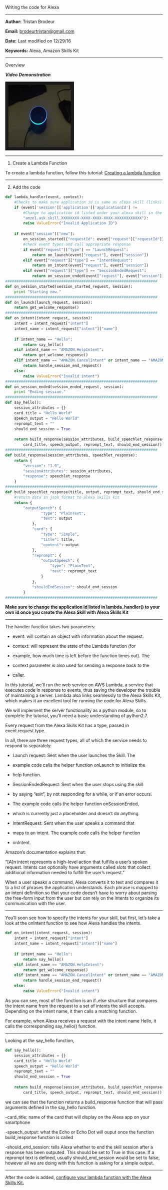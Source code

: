 <fs x-large>Writing the code for Alexa</fs>

-----------------------------------------------------------------------------------------------------------------------------

**Author:** Tristan Brodeur 

**Email:** brodeurtristan@gmail.com

**Date:** Last modified on 12/29/16 

**Keywords:** Alexa, Amazon Skills Kit</fs>

-----------------------------------------------------------------------------------------------------------------------------

<fs large>Overview</fs>

***Video Demonstration***

<a href="https://www.youtube.com/watch?v=m8i3vgwMH3k"><img src="./video.png" 
alt="Video Demonstration" width="200" height="200" border="10" /></a>

-----------------------------------------------------------------------------------------------------------------------------

1. <fs large>Create a Lambda Function</fs>

To create a lambda function, follow this tutorial: [Creating a lambda function](https://github.com/twbot/LambdaFunctionAlexa)

-----------------------------------------------------------------------------------------------------------------------------

2. <fs large>Add the code</fs>


```python
def lambda_handler(event, context):
	#Checks to make sure application id is same as alexa skill (links)
	if (event['session']['application']['applicationId'] !=
		#Change to application id listed under your alexa skill in the developer portal
		"amzn1.ask.skill.XXXXXXXX-XXXX-XXXX-XXXX-XXXXXXXXXXXX"):
		raise ValueError("Invalid Application ID")

	if event["session"]["new"]:
		on_session_started({"requestId": event["request"]["requestId"]}, event["session"])
		#check event types and call appropriate response
		if event["request"]["type"] == "LaunchRequest":
			return on_launch(event["request"], event["session"])
		elif event["request"]["type"] == "IntentRequest":
			return on_intent(event["request"], event["session"])
		elif event["request"]["type"] == "SessionEndedRequest":
			return on_session_ended(event["request"], event["session"])
####################################################################
def on_session_started(session_started_request, session):
	print "Starting new."
####################################################################
def on_launch(launch_request, session):
	return get_welcome_response()
####################################################################
def on_intent(intent_request, session):
	intent = intent_request["intent"]
	intent_name = intent_request["intent"]["name"]

	if intent_name == "Hello":
		return say_hello()
	elif intent_name == "AMAZON.HelpIntent":
		return get_welcome_response()
	elif intent_name == "AMAZON.CancelIntent" or intent_name == "AMAZON.StopIntent":
		return handle_session_end_request()
	else:
		raise ValueError("Invalid intent")
####################################################################
def on_session_ended(session_ended_request, session):
	print "Ending session."
####################################################################
def say_hello():
	session_attributes = {}
	card_title = "Hello World"
	speech_output = "Hello World"
	reprompt_text = ""
	should_end_session = True

	return build_response(session_attributes, build_speechlet_response(
        card_title, speech_output, reprompt_text, should_end_session))
####################################################################
def build_response(session_attributes, speechlet_response):
	return {
		"version": "1.0",
		"sessionAttributes": session_attributes,
		"response": speechlet_response
    }			
####################################################################
def build_speechlet_response(title, output, reprompt_text, should_end_session):
	#return data in json format to alexa skills kit
	return {
		"outputSpeech": {
     			"type": "PlainText",
     			"text": output
     		},
     		"card": {
     			"type": "Simple",
     			"title": title,
     			"content": output
     		},
     		"reprompt": {
     			"outputSpeech": {
     				"type": "PlainText",
     				"text": reprompt_text
     			}
     		},
     		"shouldEndSession": should_end_session
     	}
####################################################################			
```

******Make sure to change the application id listed in lambda_handler() to your own id once you create the Alexa Skill with Alexa Skills Kit******</fc>

-----------------------------------------------------------------------------------------------------------------------------

The handler function takes two parameters:

  * event: will contain an object with information about the request.

  * context: will represent the state of the Lambda function (for
  * example, how much time is left before the function times out). The
  * context parameter is also used for sending a response back to the
  * caller.

In this tutorial, we’ll run the web service on AWS Lambda, a service
that executes code in response to events, thus saving the developer
the trouble of maintaining a server. Lambda also links seamlessly to
the Alexa Skills Kit, which makes it an excellent tool for running the
code for Alexa Skills.

We will implement the server functionality as a python module, so to
complete the tutorial, you’ll need a basic understanding of python2.7.

Every request from the Alexa Skills Kit has a type, passed in event.request.type.

In all, there are three request types, all of which the service needs to
respond to separately:

  * Launch request: Sent when the user launches the Skill. The
  * example code calls the helper function onLaunch to initialize the
  * help function.

  * SessionEndedRequest: Sent when the user stops using the skill
  * by saying “exit”, by not responding for a while, or if an error occurs.
  * The example code calls the helper function onSessionEnded,
  * which is currently just a placeholder and doesn’t do anything.

  * IntentRequest: Sent when the user speaks a command that
  * maps to an intent. The example code calls the helper function
  * onIntent.

Amazon’s documentation explains that:

“[A]n intent represents a high-level action that fulfills a user’s
spoken request. Intents can optionally have arguments called
slots that collect additional information needed to fulfill the
user’s request.”

When a user speaks a command, Alexa converts it to text and
compares it to a list of phrases the application understands. Each
phrase is mapped to an intent definition so that your code doesn’t
have to worry about parsing the free-form input from the user but can
rely on the intents to organize its communication with the user.

-----------------------------------------------------------------------------------------------------------------------------

You’ll soon see how to specify the intents for your skill, but first, let’s
take a look at the onIntent function to see how Alexa handles
the intents.

```python
def on_intent(intent_request, session):
	intent = intent_request["intent"]
	intent_name = intent_request["intent"]["name"]

	if intent_name == "Hello":
		return say_hello()
	elif intent_name == "AMAZON.HelpIntent":
		return get_welcome_response()
	elif intent_name == "AMAZON.CancelIntent" or intent_name == "AMAZON.StopIntent":
		return handle_session_end_request()
	else:
		raise ValueError("Invalid intent")
```

As you can see, most of the function is an if..else structure that
compares the intent name from the request to a set of intents the
skill accepts. Depending on the intent name, it then calls a matching function.

For example, when Alexa receives a request with the intent name
Hello, it calls the corresponding say_hello() function.

-----------------------------------------------------------------------------------------------------------------------------

Looking at the say_hello function, 

```python
def say_hello():
	session_attributes = {}
	card_title = "Hello World"
	speech_output = "Hello World"
	reprompt_text = ""
	should_end_session = True

	return build_response(session_attributes, build_speechlet_response(
        card_title, speech_output, reprompt_text, should_end_session))
```

we can see that the function returns a build_response function that will pass arguments defined in the say_hello function.

-card_title: name of the card that will display on the Alexa app on your smartphone

-speech_output: what the Echo or Echo Dot will ouput once the function build_response function is called

-should_end_session: tells Alexa whether to end the skill session after a response has been outputed. This should be set to True in this case. If a reprompt text is defined, usually should_end_session would be set to false, however all we are doing with this function is asking for a simple output.

-----------------------------------------------------------------------------------------------------------------------------

After the code is added, [configure your lambda function with the Alexa Skills Kit.](https://github.com/twbot/CreatingAnAlexaSkill)